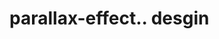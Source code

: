 # parallax-effect.. desgin                                                                                                                                                                                                                                                                                                                                                                                                                                                  
